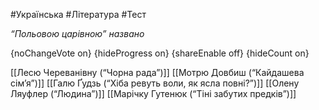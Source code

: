 #Українська #Література #Тест

*“Польовою царівною” названо*

{noChangeVote on}
{hideProgress on}
{shareEnable off}
{hideCount on}

[[Лесю Череванівну (“Чорна рада”)]]
[[Мотрю Довбиш (“Кайдашева сім’я”)]]
[[Галю Ґудзь (“Хіба ревуть воли, як ясла повні?”)]]
[[Олену Ляуфлер (“Людина”)]]
[[Марічку Гутенюк (“Тіні забутих предків”)]]
